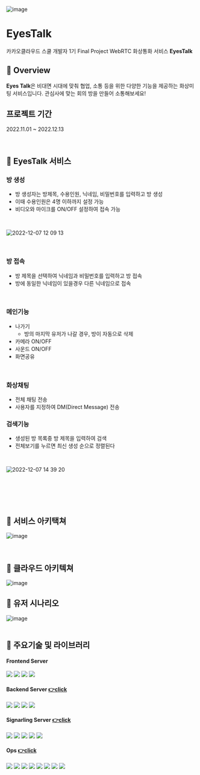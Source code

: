 
![image](https://user-images.githubusercontent.com/73453283/206095042-0c6237e1-bfc8-4915-a6eb-6ace8875befa.png)

# EyesTalk


카카오클라우드 스쿨 개발자 1기 Final Project
WebRTC 화상통화 서비스 **EyesTalk**

## 👀 Overview
**Eyes Talk**은 비대면 시대에 맞춰 협업, 소통 등을 위한 다양한 기능을 제공하는 화상미팅 서비스입니다. 관심사에 맞는 회의 방을 만들어 소통해보세요!

## 프로젝트 기간
2022.11.01 ~ 2022.12.13

<br>

## 👀 EyesTalk 서비스 
### 방 생성
- 방 생성자는 방제목, 수용인원, 닉네임, 비밀번호를 입력하고 방 생성
- 이때 수용인원은 4명 이하까지 설정 가능
- 비디오와 마이크를 ON/OFF 설정하여 접속 가능 
<br>

![2022-12-07 12 09 13](https://user-images.githubusercontent.com/73453283/206078798-8dfda9cd-3511-49e4-b4fa-beb4df76ba91.gif)



<br>

### 방 접속
- 방 제목을 선택하여 닉네임과 비밀번호를 입력하고 방 접속
- 방에 동일한 닉네임이 있을경우 다른 닉네임으로 접속

<br>

### 메인기능
- 나가기
  - 방의 마지막 유저가 나갈 경우, 방이 자동으로 삭제 
- 카메라 ON/OFF
- 사운드 ON/OFF
- 화면공유

<br>

### 화상채팅
- 전체 채팅 전송 
- 사용자를 지정하여 DM(Direct Message) 전송 


### 검색기능
- 생성된 방 목록중 방 제목을 입력하여 검색
- 전체보기를 누르면 최신 생성 순으로 정렬된다

<br>

![2022-12-07 14 39 20](https://user-images.githubusercontent.com/73453283/206097669-8ded328f-da61-4a68-a1f9-45a01fc3c05c.gif)

<br>

<br>
<br>
<br>

## 👀 서비스 아키택쳐
![image](https://user-images.githubusercontent.com/73453283/206053042-111d4ef5-ed29-408b-8037-224a2d9319b2.png)

<br>

## 👀 클라우드 아키텍쳐
![image](https://user-images.githubusercontent.com/73453283/206058652-2d2d6726-3461-4fd5-b6ab-94778d82ecbe.png)
<br>

## 👀 유저 시나리오
![image](https://user-images.githubusercontent.com/73453283/206053395-d6f99e0c-e5b0-4949-b9c3-8deafa2afd24.png)
<br>
<br>

## 👀 주요기술 및 라이브러리
#### Frontend Server
<img src="https://img.shields.io/badge/javascript-F7DF1E?style=flat-square&logo=javascript&logoColor=black"/> <img src="https://img.shields.io/badge/react-61DAFB?style=flat-square&logo=react&logoColor=black"/> <img src="https://img.shields.io/badge/WebRTC-007396?style=flat-square&logo=webrtc&logoColor=white"/> <img src="https://img.shields.io/badge/Socket.Io-010101?style=flat-square&logo=Socket.IO&logoColor=white"/>

#### Backend Server [👉click](https://github.com/muji-StudyRoom/spring-back)
<img src="https://img.shields.io/badge/springboot-6DB33F?style=flat-square&logo=SpringBoot&logoColor=white"/> <img src="https://img.shields.io/badge/Swagger:3.0-47A248?style=flat-square&logo=Swagger&logoColor=white"/> <img src="https://img.shields.io/badge/JPA-F05032?style=flat-square&logoColor=white"> <img src="https://img.shields.io/badge/MariaDB-007396?style=flat-square&logo=mariadb&logoColor=white"/> 

#### Signarling Server [👉click](https://github.com/muji-StudyRoom/server-python)
<img src="https://img.shields.io/badge/python-3776AB?style=flat-square&logo=python&logoColor=white"> <img src="https://img.shields.io/badge/flask-000000?style=flat-square&logo=flask&logoColor=white"> <img src="https://img.shields.io/badge/Redis-F80000?style=flat-square&logo=Redis&logoColor=white"> <img src="https://img.shields.io/badge/Socket.Io-010101?style=flat-square&logo=Socket.IO&logoColor=white"/> <img src="https://img.shields.io/badge/Elasticsearch-7952B3?style=flat-square&logo=Elasticsearch&logoColor=white"/>

#### Ops   [👉click](https://github.com/muji-StudyRoom/eyestalk-manifest)
<img src="https://img.shields.io/badge/Docker-2CA5E0?style=flat-square&logo=docker&logoColor=white"/> <img src="https://img.shields.io/badge/GitHub_Actions-2088FF?style=flat-square&logo=github-actions&logoColor=white"/> <img src="https://img.shields.io/badge/Kustomize-007396?style=flat-square&logo=#FF9900&logoColor=white"/> <img src="https://img.shields.io/badge/ArgoCD-EF7B4D?style=flat-square&logo=Argo&logoColor=white"/> <img src="https://img.shields.io/badge/Amazon CloudWatch-FF4F8B?style=flat-square&logo=Amazon CloudWatch&logoColor=white"/> <img src="https://img.shields.io/badge/Amazon EKS-000000?style=flat-square&logo=Amazon-EKS&logoColor=white"/> <img src="https://img.shields.io/badge/Amazon ECS-FF9900?style=flat-square&logo=Amazon ECS&logoColor=white"/> <img src="https://img.shields.io/badge/Kibana-7952B3?style=flat-square&logo=Kibana&logoColor=white"/> 


